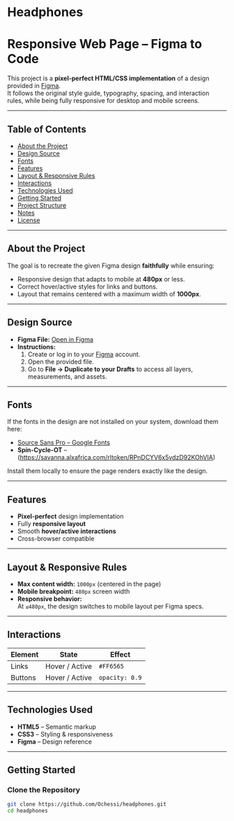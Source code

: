 # Headphones
# Responsive Web Page – Figma to Code

This project is a **pixel-perfect HTML/CSS implementation** of a design provided in [Figma](#).  
It follows the original style guide, typography, spacing, and interaction rules, while being fully responsive for desktop and mobile screens.

---

## Table of Contents
- [About the Project](#about-the-project)
- [Design Source](#design-source)
- [Fonts](#fonts)
- [Features](#features)
- [Layout & Responsive Rules](#layout--responsive-rules)
- [Interactions](#interactions)
- [Technologies Used](#technologies-used)
- [Getting Started](#getting-started)
- [Project Structure](#project-structure)
- [Notes](#notes)
- [License](#license)

---

## About the Project
The goal is to recreate the given Figma design **faithfully** while ensuring:
- Responsive design that adapts to mobile at **480px** or less.
- Correct hover/active styles for links and buttons.
- Layout that remains centered with a maximum width of **1000px**.

---

## Design Source
- **Figma File:** [Open in Figma](https://www.figma.com/design/eM9UBhPZPkyejiEM9JyOmi/a5366bbd595c643993665e2a28909370a7e12c66--Copy-?node-id=0-1&p=f&t=7ztUDZt3BWxcHzsp-0)
- **Instructions:**  
  1. Create or log in to your [Figma](https://figma.com) account.  
  2. Open the provided file.  
  3. Go to **File → Duplicate to your Drafts** to access all layers, measurements, and assets.

---

## Fonts
If the fonts in the design are not installed on your system, download them here:
- [Source Sans Pro – Google Fonts](https://fonts.google.com/specimen/Source+Sans+Pro)
- **Spin-Cycle-OT** – (https://savanna.alxafrica.com/rltoken/RPnDCYV6x5vdzD92KOhVIA)

Install them locally to ensure the page renders exactly like the design.

---

## Features
- **Pixel-perfect** design implementation
- Fully **responsive layout**
- Smooth **hover/active interactions**
- Cross-browser compatible

---

## Layout & Responsive Rules
- **Max content width:** `1000px` (centered in the page)
- **Mobile breakpoint:** `480px` screen width
- **Responsive behavior:**  
  At `≤480px`, the design switches to mobile layout per Figma specs.

---

## Interactions
| Element | State | Effect |
|---------|-------|--------|
| Links | Hover / Active | `#FF6565` |
| Buttons | Hover / Active | `opacity: 0.9` |

---

## Technologies Used
- **HTML5** – Semantic markup
- **CSS3** – Styling & responsiveness
- **Figma** – Design reference

---

## Getting Started

### Clone the Repository
```bash
git clone https://github.com/Ochessi/headphones.git
cd headphones

